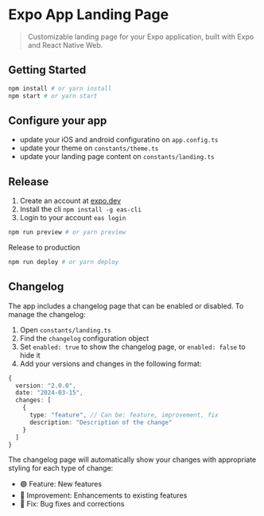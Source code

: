 # Expo App Landing Page

> Customizable landing page for your Expo application, built with Expo and React Native Web.

## Getting Started

```bash
npm install # or yarn install
npm start # or yarn start
```

## Configure your app

- update your iOS and android configuratino on `app.config.ts`
- update your theme on `constants/theme.ts`
- update your landing page content on `constants/landing.ts`

## Release

1. Create an account at [expo.dev](https://expo.dev)
2. Install the cli `npm install -g eas-cli`
3. Login to your account `eas login`

```bash
npm run preview # or yarn preview
```

Release to production

```bash
npm run deploy # or yarn deploy
```

## Changelog

The app includes a changelog page that can be enabled or disabled. To manage the changelog:

1. Open `constants/landing.ts`
2. Find the `changelog` configuration object
3. Set `enabled: true` to show the changelog page, or `enabled: false` to hide it
4. Add your versions and changes in the following format:

```typescript
{
  version: "2.0.0",
  date: "2024-03-15",
  changes: [
    {
      type: "feature", // Can be: feature, improvement, fix
      description: "Description of the change"
    }
  ]
}
```

The changelog page will automatically show your changes with appropriate styling for each type of change:

- 🟣 Feature: New features
- 🔵 Improvement: Enhancements to existing features
- 🔴 Fix: Bug fixes and corrections

